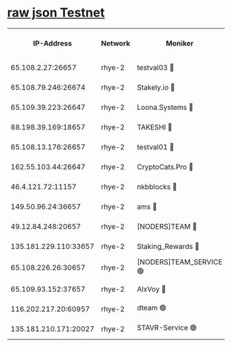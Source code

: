 
[raw json Testnet](https://rpc-check.quickt.stavr.tech/quickt/rpc-quickt-result.json)
=


<table><tr><th>IP-Address</th><th>Network</th><th>Moniker</th><th>Latest Block Height</th><th>Earliest Block Height</th><th>Catching Up</th><th>Tx Index</th><th>Voting Power</th><th>Scan Time</th></tr><tr><td>65.108.2.27:26657</td><td>rhye-2</td><td>testval03 🔴</td><td>1400770</td><td>1</td><td>False</td><td>on</td><td>11002050</td><td>2024-03-24T16:19:09.318791661UTC</td></tr><tr><td>65.108.79.246:26674</td><td>rhye-2</td><td>Stakely.io 🔴</td><td>1400770</td><td>1</td><td>False</td><td>on</td><td>10010</td><td>2024-03-24T16:19:09.624214064UTC</td></tr><tr><td>65.109.39.223:26647</td><td>rhye-2</td><td>Loona.Systems 🔴</td><td>1400771</td><td>1</td><td>False</td><td>off</td><td>86949</td><td>2024-03-24T16:19:14.558593973UTC</td></tr><tr><td>88.198.39.169:18657</td><td>rhye-2</td><td>TAKESHI 🔴</td><td>1400771</td><td>1</td><td>False</td><td>off</td><td>40542</td><td>2024-03-24T16:19:15.074185535UTC</td></tr><tr><td>65.108.13.176:26657</td><td>rhye-2</td><td>testval01 🔴</td><td>1400772</td><td>1</td><td>False</td><td>on</td><td>13082010</td><td>2024-03-24T16:19:15.693468952UTC</td></tr><tr><td>162.55.103.44:26647</td><td>rhye-2</td><td>CryptoCats.Pro 🔴</td><td>1400777</td><td>1</td><td>False</td><td>off</td><td>9999</td><td>2024-03-24T16:19:43.258006205UTC</td></tr><tr><td>46.4.121.72:11157</td><td>rhye-2</td><td>nkbblocks 🔴</td><td>1400769</td><td>70101</td><td>False</td><td>off</td><td>81084</td><td>2024-03-24T16:19:02.575687109UTC</td></tr><tr><td>149.50.96.24:36657</td><td>rhye-2</td><td>ams 🔴</td><td>1366700</td><td>133501</td><td>False</td><td>on</td><td>10732</td><td>2024-03-24T16:19:28.780731230UTC</td></tr><tr><td>49.12.84.248:20657</td><td>rhye-2</td><td>[NODERS]TEAM 🔴</td><td>1400773</td><td>146001</td><td>False</td><td>on</td><td>59690</td><td>2024-03-24T16:19:26.443520829UTC</td></tr><tr><td>135.181.229.110:33657</td><td>rhye-2</td><td>Staking_Rewards 🔴</td><td>1400771</td><td>149101</td><td>False</td><td>on</td><td>9900</td><td>2024-03-24T16:19:14.876401620UTC</td></tr><tr><td>65.108.226.26:30657</td><td>rhye-2</td><td>[NODERS]TEAM_SERVICE 🟢</td><td>1400771</td><td>241501</td><td>False</td><td>on</td><td>0</td><td>2024-03-24T16:19:15.366454155UTC</td></tr><tr><td>65.109.93.152:37657</td><td>rhye-2</td><td>AlxVoy 🔴</td><td>1400770</td><td>315173</td><td>False</td><td>on</td><td>150351</td><td>2024-03-24T16:19:06.975443521UTC</td></tr><tr><td>116.202.217.20:60957</td><td>rhye-2</td><td>dteam 🟢</td><td>1400771</td><td>1334001</td><td>False</td><td>on</td><td>0</td><td>2024-03-24T16:19:12.201906092UTC</td></tr><tr><td>135.181.210.171:20027</td><td>rhye-2</td><td>STAVR-Service 🟢</td><td>1400773</td><td>1398001</td><td>False</td><td>on</td><td>0</td><td>2024-03-24T16:19:24.159025402UTC</td></tr></table>